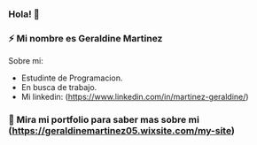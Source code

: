 ### Hola! 👋

### ⚡ Mi nombre es Geraldine Martinez

Sobre mi:
-  Estudinte de Programacion.
-  En busca de trabajo.
-  Mi linkedin: (https://www.linkedin.com/in/martinez-geraldine/)

###  🚀 Mira mi portfolio para saber mas sobre mi (https://geraldinemartinez05.wixsite.com/my-site)
